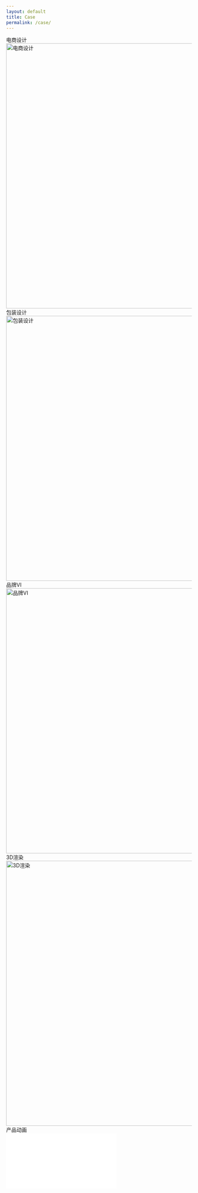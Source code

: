 ```yaml
---
layout: default
title: Case
permalink: /case/
---
```


<section class="case-section">

  <!-- 电商设计 -->
  <div class="case-block">
    <div class="case-text">电商设计</div>
    <div class="case-img">
      <img src="https://s21.ax1x.com/2025/08/21/pVDisVU.jpg" alt="电商设计" width="1280" height="720">
    </div>
  </div>

  <!-- 包装设计 -->
  <div class="case-block">
    <div class="case-text">包装设计</div>
    <div class="case-img">
      <img src="https://s21.ax1x.com/2025/08/26/pVyDo90.jpg" alt="包装设计" width="1280" height="720">
    </div>
  </div>

  <!-- 品牌VI -->
  <div class="case-block">
    <div class="case-text">品牌VI</div>
    <div class="case-img">
      <img src="https://s21.ax1x.com/2025/08/21/pVDisVU.jpg" alt="品牌VI" width="1280" height="720">
    </div>
  </div>

  <!-- 3D渲染 -->
  <div class="case-block">
    <div class="case-text">3D渲染</div>
    <div class="case-img">
      <img src="https://s21.ax1x.com/2025/08/21/pVDisVU.jpg" alt="3D渲染" width="1280" height="720">
    </div>
  </div>

<!-- 产品动画 -->
<div class="case-block">
  <div class="case-text">产品动画</div>
  <div class="case-img video-wrapper">
    <iframe src="//player.bilibili.com/player.html?bvid=BV1VdekzyE52&page=1&autoplay=0"
            frameborder="no"
            allowfullscreen="true">
    </iframe>
  </div>
</div>


